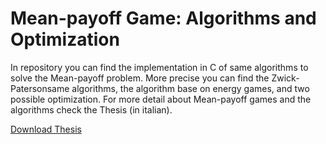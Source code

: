 # Mean-payoff Game: Algorithms and Optimization
In repository you can find the implementation in C of same algorithms to solve the Mean-payoff problem.
More precise you can find the Zwick-Patersonsame algorithms, the algorithm base on energy games, and two possible optimization. For more detail about Mean-payoff games and the algorithms check the Thesis (in italian).

[Download Thesis](https://www.dropbox.com/s/0w4q0z8bmpzdbxc/tesi.pdf?dl=0)
